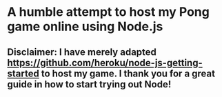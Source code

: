 # A humble attempt to host my Pong game online using Node.js 

## Disclaimer: I have merely adapted https://github.com/heroku/node-js-getting-started to host my game. I thank you for a great guide in how to start trying out Node!

